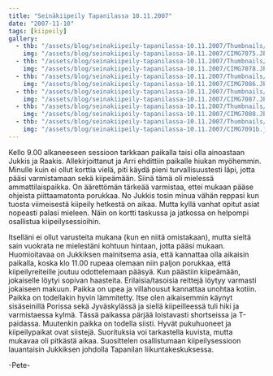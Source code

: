 ```yaml
---
title: "Seinäkiipeily Tapanilassa 10.11.2007"
date: "2007-11-10"
tags: [kiipeily]
gallery:
  - thb: "/assets/blog/seinakiipeily-tapanilassa-10.11.2007/Thumbnails/CIMG7075.JPG"
    img: "/assets/blog/seinakiipeily-tapanilassa-10.11.2007/CIMG7075.JPG"
  - thb: "/assets/blog/seinakiipeily-tapanilassa-10.11.2007/Thumbnails/CIMG7078.JPG"
    img: "/assets/blog/seinakiipeily-tapanilassa-10.11.2007/CIMG7078.JPG"
  - thb: "/assets/blog/seinakiipeily-tapanilassa-10.11.2007/Thumbnails/CIMG7086.JPG"
    img: "/assets/blog/seinakiipeily-tapanilassa-10.11.2007/CIMG7086.JPG"
  - thb: "/assets/blog/seinakiipeily-tapanilassa-10.11.2007/Thumbnails/CIMG7087.JPG"
    img: "/assets/blog/seinakiipeily-tapanilassa-10.11.2007/CIMG7087.JPG"
  - thb: "/assets/blog/seinakiipeily-tapanilassa-10.11.2007/Thumbnails/CIMG7088.JPG"
    img: "/assets/blog/seinakiipeily-tapanilassa-10.11.2007/CIMG7088.JPG"
  - thb: "/assets/blog/seinakiipeily-tapanilassa-10.11.2007/Thumbnails/CIMG7091b.jpg"
    img: "/assets/blog/seinakiipeily-tapanilassa-10.11.2007/CIMG7091b.jpg"
---
```


Kello 9.00 alkaneeseen sessioon tarkkaan paikalla taisi olla ainoastaan
Jukkis ja Raakis. Allekirjoittanut ja Arri ehdittiin paikalle hiukan
myöhemmin. Minulle kuin ei ollut korttia vielä, piti käydä pieni
turvallisuustesti läpi, jotta pääsi varmistamaan sekä kiipeämään. Siinä
tämä oli mielessä ammattilaispaikka. On äärettömän tärkeää varmistaa,
ettei mukaan pääse ohjeista piittaamatonta porukkaa. No Jukkis tosin
minua vähän reppasi kun tuosta viimeisestä kiipeily hetkestä on aikaa.
Mutta kyllä vanhat opitut asiat nopeasti palasi mieleen. Näin on kortti
taskussa ja jatkossa on helpompi osallistua kiipeilysessioihin.

Itselläni ei ollut varusteita mukana (kun en niitä omistakaan), mutta
sieltä sain vuokrata ne mielestäni kohtuun hintaan, jotta pääsi mukaan.
Huomioitavaa on Jukkiksen mainitsema asia, että kannattaa olla aikaisin
paikalla, koska klo 11.00 rupeaa olemaan niin paljon porukkaa, että
kiipeilyreiteille joutuu odottelemaan pääsyä. Kun päästiin kiipeämään,
jokaiselle löytyi sopivan haasteita. Erilaisia/tasoisia reittejä löytyy
varmasti jokaiseen makuun. Paikka on upea ja villahousut kannattaa
unohtaa kotiin. Paikka on todellakin hyvin lämmitetty. Itse olen
aikaisemmin käynyt sisäseinillä Porissa sekä Jyväskylässä ja siellä
kiipeilleessä tuli hiki ja varmistaessa kylmä. Tässä paikassa pärjää
loistavasti shortseissa ja T-paidassa. Muutenkin paikka on todella
siisti. Hyvät pukuhuoneet ja kiipeilypaikat ovat siistejä. Suorituksia
voi tarkastella kuvista, mutta mukavaa oli pitkästä aikaa. Suosittelen
osallistumaan kiipeilysessioon lauantaisin Jukkiksen johdolla Tapanilan
liikuntakeskuksessa.

-Pete-
